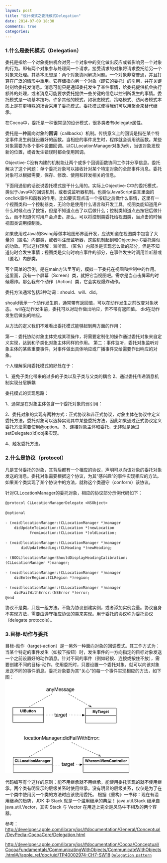 ```yaml
---
layout: post
title: "设计模式之委托模式Delegation"
date: 2014-07-09 18:30
comments: true
categories: 
---
```


### 1.什么是委托模式（Delegation）
委托是指给一个对象提供机会对另一个对象中的变化做出反应或者影响另一个对象的行为。即有两个对象参与处理同一个请求，接受请求的对象将请求委托给另一个对象来处理。其基本思想是：两个对象协同解决问题。一个对象非常普通，并且打算在广泛的情形中重用。它存储指向另一个对象（即它的委托）的引用，并在关键时刻给委托发消息。消息可能只是通知委托发生了某件事情，给委托提供机会执行额外的处理，或者消息可能要求委托提供一些关键的信息以控制所发生的事情。委托模式是一项基本技巧，许多其他的模式，如状态模式、策略模式、访问者模式本质上是在更特殊的场合采用了委托模式。委托模式使得我们可以用聚合来替代继承。

在Cocoa中，委托是一种很常见的设计模式，很多类者有delegate属性。

委托是一种面向对象的**回调**（callbacks）机制。传统意义上的回调是指在某个特定事件发生前就设置好的函数。当相应的事件发生时，程序就会调用该函数。某些对象需要为多个事件设置回调。以CLLocationManager对象为例，当该对象发现新的位置，或者发生错误时都会使用回调。

Objective-C没有内建的机制能让两个或多个回调函数协同工作并分享信息。委托解决了这个问题：单个委托对象可以接收针对某个特定对象的全部事件消息。委托对象可以根据需要，保存、修改、使用和转发相关的信息。

下面用通俗的话说说委托模式是干什么用的。实际上Objective-C中的委托模式，类似于Java中的回调机制，或者说监听器机制。也类似JavaScript语言里面的onclick事件和函数的作用。比如要实现点击一个按钮之后做什么事情，这里有一个视图类和一个控制器类，无论你是使用什么语言和开发工具。视图类能知道用户什么时候点击了按钮，但是不知道点击了以后做什么；控制类知道点击按钮后做什么，而不知道何时用户会点击。那么，可以将控制类委托给视图类，当点击的时候视图类调用控制类。

如果使用过Java的Swing等做本地图形界面开发，应该知道在视图类中包含了大量的（匿名）内部类，或者叫注册监听器，这些机制起到和Objective-C委托类似的功效。可以这样理解：监听器、（匿名）内部类是实现怎么做的部分，但是不知道何时会发生事情；视图类是实何时响应事件的部分，在事件发生时调用监听器或（匿名）内部类。

写个简单的示例，是在main方法里写的，模拟一下委托在视图和控制中的作用。这里面，我有一个屏幕（Screen）类，就把它当视图吧。需求是当点击屏幕的时候爆炸。那么我有个动作（Action）类，它会实现爆炸动作。

 委托方法通常包括3种动词：should、will、did。
 
should表示一个动作发生前，通常带有返回值，可以在动作发生之前改变对象状态。
will在动作发生前，委托可以对动作做出响应，但不带有返回值。
did在动作发生后做出的响应。
 
从方法的定义我们不难看出委托模式能够起到两方面的作用：

第一：委托协助对象主体完成某项操作，将需要定制化的操作通过委托对象来自定义实现，达到和子类化对象主体同样的作用。
第二：事件监听，委托对象监听对象主体的某些重要事件，对事件做出具体响应或广播事件交给需要作出响应的对象。
 
个人理解采用委托模式的好处在于：
 
1、避免子类化带来的过多的子类以及子类与父类的耦合
2、通过委托传递消息机制实现分层解耦
 
委托模式的实现思路：
 
1、通常是在对象主体包含一个委托对象的弱引用：

2、委托对象的实现有两种方式：正式协议和非正式协议，对象主体在协议中定义委托方法，委托对象可以选择实现其中某些委托方法，因此如果通过正式协议定义委托方法需要使用@option。
3、连接对象主体和委托，无非就是通过setDelegate:(id)obj来实现。

4、触发委托方法。


### 2.什么是协议（protocol）

凡是支付委托的对象，其背后都有一个相应的协议，声明可以向该对象的委托对象发送的消息。委托对象需要根据这个协议，为其“感兴趣”的事件实现相应的方法。如果某个类实现了某个协议中的方法，就称这个类遵守（conform）该协议。

针对CLLocationManager的委托对象，相应的协议部分示例代码如下：

```
@protocol CLLocationManagerDelegate <NSObject>

@optional

- (void)locationManager:(CLLocationManager *)manager
	didUpdateToLocation:(CLLocation *)newLocation
		   fromLocation:(CLLocation *)oldLocation;
		   
- (void)locationManager:(CLLocationManager *)manager
       didUpdateHeading:(CLHeading *)newHeading;
       
- (BOOL)locationManagerShouldDisplayHeadingCalibration:(CLLocationManager *)manager;

- (void)locationManager:(CLLocationManager *)manager
	didEnterRegion:(CLRegion *)region;
	
- (void)locationManager:(CLLocationManager *)manager
	didFailWithError:(NSError *)error;
@end

```

协议不是类，只是一组方法。不能为协议创建实例，或者添加实例变量。协议自身不实现方法，需要由遵守相应协议的类来实现。用于委托的协议称为委托协议（delegate protocols）。

### 3.目标-动作与委托
目标-动作（target-action）是一另外一种面向对象的回调模式。其工作方式为：当某个特定的事件发生（如按下按钮）时，发生事件的一方向指定的目标对象发送一个之前设置好的动作消息。针对不同的事件（例如轻按、连按或按住不放），需要创建不同的目标-动作。使用委托时，只要设置一个委托对象，就可以向该对象发送不同的事件消息。委托对象要为其“关心”的每一个事件实现相应的方法，如下图：  <br/>
<img src='/images/2014/07/delegate_target_action.png' />

代码编写有个这样的原则：能不用继承就不用继承，能使用委托实现的就不使用继承。两个类有明显示的层级关系时使用继承，没有明显的层级关系，仅仅是为了在一个类中使用另一个类的方法时应该使用委托。
根据《重构》一书称：现在有滥用继承的趋势，JDK 中 Stack 就是一个滥用继承的典型！
java.util.Stack 继承自 java.util.Vector，其实 Stack 与 Vector 在用途上完全是风马牛不相及的两个容器。

参考：
http://developer.apple.com/library/ios/#documentation/General/Conceptual/DevPedia-CocoaCore/Delegation.html
 
http://developer.apple.com/library/ios/#documentation/Cocoa/Conceptual/CocoaFundamentals/CommunicatingWithObjects/CommunicateWithObjects.html#//apple_ref/doc/uid/TP40002974-CH7-SW18
[`Delegation pattern`](http://en.wikipedia.org/wiki/Delegation_pattern)